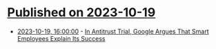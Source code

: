 # [Published on 2023-10-19](index.md)

* [2023-10-19, 16:00:00](https://tech.slashdot.org/story/23/10/19/1455224/in-antitrust-trial-google-argues-that-smart-employees-explain-its-success?utm_source=rss1.0mainlinkanon&utm_medium=feed) - [In Antitrust Trial, Google Argues That Smart Employees Explain Its Success](https://tech.slashdot.org/story/23/10/19/1455224/in-antitrust-trial-google-argues-that-smart-employees-explain-its-success?utm_source=rss1.0mainlinkanon&utm_medium=feed)
